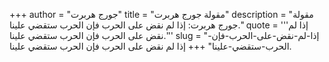 +++
author = "جورج هربرت"
title = "مقولة جورج هربرت"
description = "مقولة جورج هربرت: إذا لم نقض على الحرب فإن الحرب ستقضي علينا."
quote = '''إذا لم نقض على الحرب فإن الحرب ستقضي علينا.'''
slug = "إذا-لم-نقض-على-الحرب-فإن-الحرب-ستقضي-علينا"
+++
إذا لم نقض على الحرب فإن الحرب ستقضي علينا.
